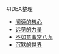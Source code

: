 #IDEA整理

- [阅读的核心](https://jacklv999.github.io/mytest/读书笔记/IDEA整理/阅读的核心.html) 
- [远见的力量](https://jacklv999.github.io/mytest/读书笔记/IDEA整理/远见的力量.html) 
- [不如意事常八九](https://jacklv999.github.io/mytest/读书笔记/IDEA整理/不如意事常八九.html) 
- [沉默的世界](https://jacklv999.github.io/mytest/读书笔记/IDEA整理/沉默的世界.html) 

